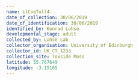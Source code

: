 ```yaml
---
name: ilCoeTull4
date_of_collection: 30/06/2019
date_of_identification: 30/06/2019
identified_by: Konrad Lohse
developmental_stage: adult
collected_by: Lohse Lab
collector_organisation: University of Edinburgh
collector_id: UK_CT_1233
collection_site: Toxside Moss
latitude: 55.767649
longitude: -3.15165
---
```


